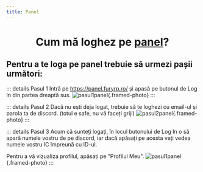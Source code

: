 ```yaml
---
title: Panel
---
```


# <span class="title-font"><center>Cum mă loghez pe [panel](https://panel.furyrp.ro/)?</center></span>

## <span class="header-font">Pentru a te loga pe panel trebuie să urmezi pașii următori:</span>

::: details Pasul 1
Intră pe https://panel.furyrp.ro/ și apasă pe butonul de Log In din partea dreaptă sus.
![pasul1panel](https://i.imgur.com/CoRZ1SY.png){.framed-photo}
:::

::: details Pasul 2
Dacă nu ești deja logat, trebuie să te loghezi cu email-ul și parola ta de discord. (totul e safe, nu vă faceți griji)
![pasul2panel](https://i.imgur.com/EMCdpcF.png){.framed-photo}
:::

::: details Pasul 3
Acum că sunteți logați, în locul butonului de Log In o să apară numele vostru de pe discord, iar dacă apăsați pe acesta veți vedea numele vostru IC împreună cu ID-ul.

Pentru a vă vizualiza profilul, apăsați pe "Profilul Meu".
![pasul1panel](https://i.imgur.com/pSNpSmg.png){.framed-photo}
:::